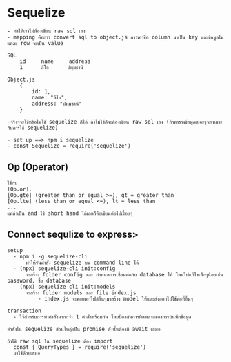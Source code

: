 # Sequelize
    - ทำให้เราไม่ต้องเขียน raw sql เอง
    - mapping คือการ convert sql to object.js การเอาชื่อ column มาเป็น key และข้อมูลในแต่ละ row จะเป็น value

    SQL
        id     name     address
        1      ลีโอ      ปทุมธานี

    Object.js
        {
            id: 1,
            name: "ลีโอ",
            address: "ปทุมธานี"
        }

    -จริงๆจะใช้หรือไม่ใช้ sequelize ก็ได้ ถ้าไม่ใช้ก็จะต้องเขียน raw sql เอง (ถ้าตารางข้อมูลเยอะๆจะเหมาะกับการใช้ sequelize)

    - set up ==> npm i sequelize
    - const Sequelize = require('sequelize')

## Op (Operator)
    ใช้กับ
    [Op.or], 
    [Op.gte] (greater than or equal >=), gt = greater than
    [Op.lte] (less than or equal <=), lt = less than
    ...
    แต่ถ้าเป็น and ใช้ short hand ได้เลยก็คือเขียนต่อไปเรื่อยๆ

## Connect sequlize to express>
    setup
      - npm i -g sequelize-cli
          ทำให้รันคำสั่ง sequelize บน command line ได้
      - (npx) sequelize-cli init:config
          จะสร้าง folder config และ กำหนดการเชื่อมต่อกับ database ให้ โดนไปแก้ไขเล็กๆน้อยเช่น password, ชื่อ database
      - (npx) sequelize-cli init:models
          จะสร้าง folder models และ file index.js
              - index.js จะคอยเอาไฟล์อื่นๆมาสร้าง model ให้และส่งออกไปใช้ต่อที่อื่นๆ

    transaction
      - ไว้สำหรับการทำคำสั่งมากกว่า 1 คำสั่งพร้อมกัน โดยป้องกันการผิดพลาดของการบันทึกข้อมูล

    คำสั่งใน sequelize ส่วนใหญ้เป็น promise ดังนั้นต้องมี await เสมอ

    ถ้าใช้ raw sql ใน sequelize ต้อง import
      const { QueryTypes } = require('sequelize')
      มาใช้ด้วยเสมอ